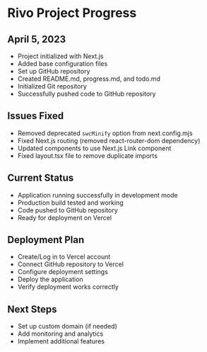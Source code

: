 # Rivo Project Progress

## April 5, 2023
- Project initialized with Next.js
- Added base configuration files
- Set up GitHub repository
- Created README.md, progress.md, and todo.md
- Initialized Git repository
- Successfully pushed code to GitHub repository

## Issues Fixed
- Removed deprecated `swcMinify` option from next.config.mjs
- Fixed Next.js routing (removed react-router-dom dependency)
- Updated components to use Next.js Link component
- Fixed layout.tsx file to remove duplicate imports

## Current Status
- Application running successfully in development mode
- Production build tested and working
- Code pushed to GitHub repository
- Ready for deployment on Vercel

## Deployment Plan
- Create/Log in to Vercel account
- Connect GitHub repository to Vercel
- Configure deployment settings
- Deploy the application
- Verify deployment works correctly

## Next Steps
- Set up custom domain (if needed)
- Add monitoring and analytics
- Implement additional features 